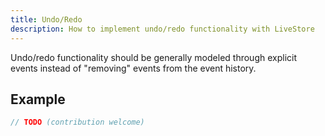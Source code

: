 ```yaml
---
title: Undo/Redo
description: How to implement undo/redo functionality with LiveStore
---
```


Undo/redo functionality should be generally modeled through explicit events instead of "removing" events from the event history.

## Example

```ts
// TODO (contribution welcome)
```